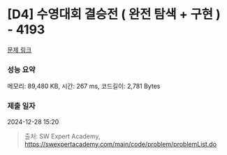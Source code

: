 # [D4] 수영대회 결승전 ( 완전 탐색 + 구현 ) - 4193 

[문제 링크](https://swexpertacademy.com/main/code/problem/problemDetail.do?contestProbId=AWKaG6_6AGQDFARV) 

### 성능 요약

메모리: 89,480 KB, 시간: 267 ms, 코드길이: 2,781 Bytes

### 제출 일자

2024-12-28 15:20



> 출처: SW Expert Academy, https://swexpertacademy.com/main/code/problem/problemList.do